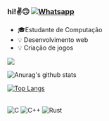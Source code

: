 ### hi!✌️🙃 [![Whatsapp](https://img.shields.io/badge/WhatsApp-25D366?style=for-the-badge&logo=whatsapp&logoColor=white)](https://wa.me/5517982229566)
- 🎓Estudante de Computação
- 💡 Desenvolvimento web
- 💡 Criação de jogos

![](http://github-profile-summary-cards.vercel.app/api/cards/profile-details?username=nojirilucas&theme=swift)

![Anurag's github stats](https://github-readme-stats.vercel.app/api?username=nojirilucas)

[![Top Langs](https://github-readme-stats.vercel.app/api/top-langs/?username=nojirilucas)](https://github.com/nojirilucasgithub-readme-stats)

<div style="display: inline_block">
  <br/>

  <!-- Coloque o link do WhatsApp aqui dentro da div -->
  

  <img align="center" alt="C" src="https://img.shields.io/badge/C-00599C?style=for-the-badge&logo=c&logoColor=white" />
  <img align="center" alt="C++" src="https://img.shields.io/badge/C%2B%2B-00599C?style=for-the-badge&logo=c%2B%2B&logoColor=white" />
  <img align="center" alt="Rust" src="https://img.shields.io/badge/Rust-000000?style=for-the-badge&logo=rust&logoColor=white" />

</div>
